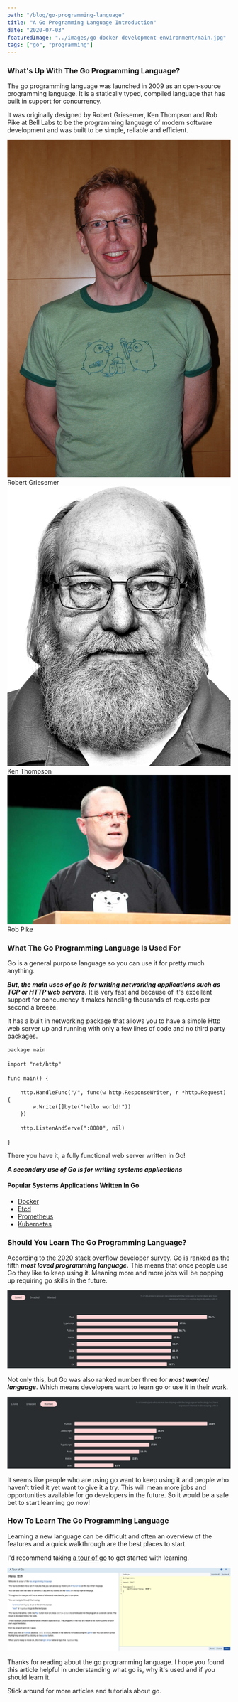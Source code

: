 ```yaml
---
path: "/blog/go-programming-language"
title: "A Go Programming Language Introduction"
date: "2020-07-03"
featuredImage: "../images/go-docker-development-environment/main.jpg"
tags: ["go", "programming"]
---
```


### What's Up With The Go Programming Language?

The go programming language was launched in 2009 as an open-source programming language.
It is a statically typed, compiled language that has built in support for concurrency.

It was originally designed by Robert Griesemer, Ken Thompson and Rob Pike at Bell Labs to be the programming language
of modern software development and was built to be simple, reliable and efficient.

![Robert Griesemer founder of the Go programming language](../images/go-programming-language/robert-min.jpeg "Robert Griesemer")
Robert Griesemer
![Ken Thompson founder of the Go programming language](../images/go-programming-language/ken-min.jpeg "Ken Thompson")
Ken Thompson
![Robert Pike founder of the Go programming language](../images/go-programming-language/pike-min.jpeg "Robert Pike")
Rob Pike

### What The Go Programming Language Is Used For

Go is a general purpose language so you can use it for pretty much anything.

**_But, the main uses of go is for writing networking applications such as TCP or HTTP web servers._**
It is very fast and because of it's excellent support for concurrency it makes handling thousands of requests
per second a breeze.

It has a built in networking package that allows you to have a simple Http web server up and running with only
a few lines of code and no third party packages.

    package main

    import "net/http"

    func main() {

        http.HandleFunc("/", func(w http.ResponseWriter, r *http.Request) {
            w.Write([]byte("hello world!"))
        })

        http.ListenAndServe(":8080", nil)

    }

There you have it, a fully functional web server written in Go!

**_A secondary use of Go is for writing systems applications_**

#### Popular Systems Applications Written In Go

<ul class="pl-10 mb-5 mt-5 list-disc">
    <li class="mb-2 text-lg"><a class="text-blue-500 no-underline- hover:underline" href="https://www.docker.com/">Docker</a></li>
    <li class="mb-2 text-lg"><a class="text-blue-500 no-underline- hover:underline" href="https://etcd.io/">Etcd</a></li>
    <li class="mb-2 text-lg"><a class="text-blue-500 no-underline- hover:underline" href="https://prometheus.io/">Prometheus</a></li>
    <li class="mb-2 text-lg"><a class="text-blue-500 no-underline- hover:underline" href="https://kubernetes.io/">Kubernetes</a></li>
</ul>

### Should You Learn The Go Programming Language?

According to the 2020 stack overflow developer survey. Go is ranked as the fifth **_most loved programming language._**
This means that once people use Go they like to keep using it. Meaning more and more jobs will be popping up requiring go skills in the future.

<a class="text-blue-500 no-underline- hover:underline" href="https://insights.stackoverflow.com/survey/2020#technology-most-loved-dreaded-and-wanted-languages-loved">![The Go programming language was ranked fifth for most loved languages](../images/go-programming-language/loved.png "The go programming language")</a>

Not only this, but Go was also ranked number three for **_most wanted language_**. Which means developers want to learn go or use it in their work.

<a class="text-blue-500 no-underline- hover:underline" href="https://insights.stackoverflow.com/survey/2020#technology-most-loved-dreaded-and-wanted-languages-wanted">![The Go programming language was ranked third for most wanted languages](../images/go-programming-language/wanted.png "The go programming language")</a>

It seems like people who are using go want to keep using it and people who haven't tried it yet want to give it a try. This will mean more jobs and opportunities available for go developers in the future. So it would be a safe bet to start learning go now!

### How To Learn The Go Programming Language

Learning a new language can be difficult and often an overview of the features and a quick walkthrough are the best places to start.

I'd recommend taking <a class="text-blue-500 no-underline- hover:underline" href="https://tour.golang.org/welcome/1">a tour of go</a> to get started with learning.

![Take the tour of go](../images/go-programming-language/tour.png "The go programming language")

Thanks for reading about the go programming language. I hope you found this article helpful in understanding what go is, why it's used and if you should learn it.

Stick around for more articles and tutorials about go.
